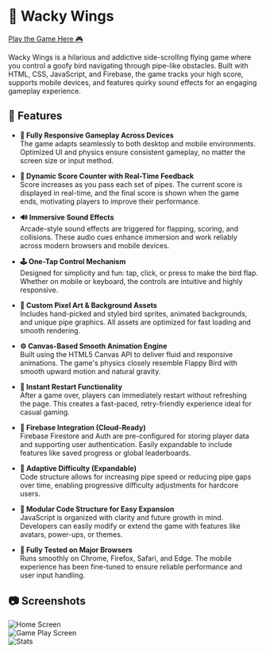 # 🐔 Wacky Wings

[Play the Game Here 🎮](https://wacky-wings.netlify.app)

Wacky Wings is a hilarious and addictive side-scrolling flying game where you control a goofy bird navigating through pipe-like obstacles. Built with HTML, CSS, JavaScript, and Firebase, the game tracks your high score, supports mobile devices, and features quirky sound effects for an engaging gameplay experience.

## 🚀 Features

- **📱 Fully Responsive Gameplay Across Devices**  
  The game adapts seamlessly to both desktop and mobile environments. Optimized UI and physics ensure consistent gameplay, no matter the screen size or input method.

- **🎯 Dynamic Score Counter with Real-Time Feedback**  
  Score increases as you pass each set of pipes. The current score is displayed in real-time, and the final score is shown when the game ends, motivating players to improve their performance.

- **🔊 Immersive Sound Effects**  
  Arcade-style sound effects are triggered for flapping, scoring, and collisions. These audio cues enhance immersion and work reliably across modern browsers and mobile devices.

- **🕹️ One-Tap Control Mechanism**  
  Designed for simplicity and fun: tap, click, or press to make the bird flap. Whether on mobile or keyboard, the controls are intuitive and highly responsive.

- **🎨 Custom Pixel Art & Background Assets**  
  Includes hand-picked and styled bird sprites, animated backgrounds, and unique pipe graphics. All assets are optimized for fast loading and smooth rendering.

- **⚙️ Canvas-Based Smooth Animation Engine**  
  Built using the HTML5 Canvas API to deliver fluid and responsive animations. The game's physics closely resemble Flappy Bird with smooth upward motion and natural gravity.

- **🔁 Instant Restart Functionality**  
  After a game over, players can immediately restart without refreshing the page. This creates a fast-paced, retry-friendly experience ideal for casual gaming.

- **📂 Firebase Integration (Cloud-Ready)**  
  Firebase Firestore and Auth are pre-configured for storing player data and supporting user authentication. Easily expandable to include features like saved progress or global leaderboards.

- **🧠 Adaptive Difficulty (Expandable)**  
  Code structure allows for increasing pipe speed or reducing pipe gaps over time, enabling progressive difficulty adjustments for hardcore users.

- **🧩 Modular Code Structure for Easy Expansion**  
  JavaScript is organized with clarity and future growth in mind. Developers can easily modify or extend the game with features like avatars, power-ups, or themes.

- **🧪 Fully Tested on Major Browsers**  
  Runs smoothly on Chrome, Firefox, Safari, and Edge. The mobile experience has been fine-tuned to ensure reliable performance and user input handling.

## 📷 Screenshots

![Home Screen](images/homepage.jpeg)  
![Game Play Screen](images/gameplay.jpeg)  
![Stats](images/stats.jpeg)
